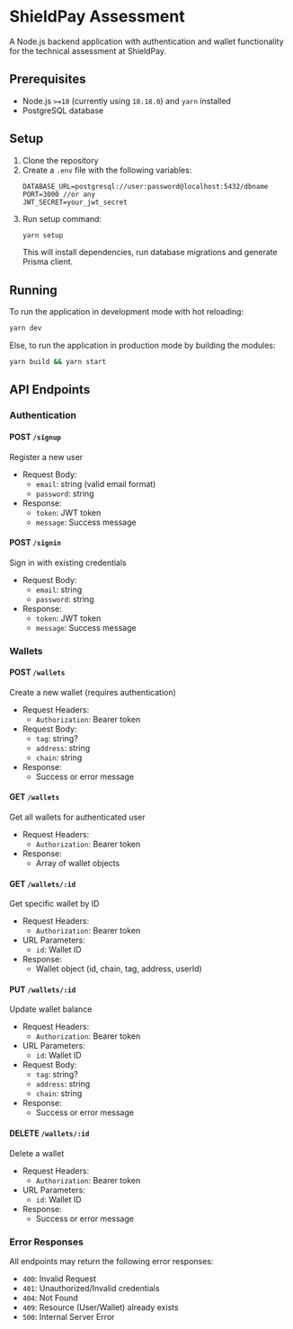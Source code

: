 # ShieldPay Assessment

A Node.js backend application with authentication and wallet functionality for the technical assessment at ShieldPay.

## Prerequisites

- Node.js `>=18` (currently using `18.18.0`) and `yarn` installed
- PostgreSQL database

## Setup

1. Clone the repository
2. Create a `.env` file with the following variables:
   ```
   DATABASE_URL=postgresql://user:password@localhost:5432/dbname
   PORT=3000 //or any
   JWT_SECRET=your_jwt_secret
   ```
3. Run setup command:
   ```bash
   yarn setup
   ```
   This will install dependencies, run database migrations and generate Prisma client.

## Running

To run the application in development mode with hot reloading:
```bash
yarn dev
```
Else, to run the application in production mode by building the modules:
```bash
yarn build && yarn start
```

## API Endpoints

### Authentication

#### POST `/signup`  
Register a new user
- Request Body:
  - `email`: string (valid email format)
  - `password`: string
- Response:
  - `token`: JWT token
  - `message`: Success message

#### POST `/signin`
Sign in with existing credentials
- Request Body:
  - `email`: string
  - `password`: string
- Response:
  - `token`: JWT token
  - `message`: Success message

### Wallets

#### POST `/wallets`
Create a new wallet (requires authentication)
- Request Headers:
  - `Authorization`: Bearer token
- Request Body:
  - `tag`: string?
  - `address`: string
  - `chain`: string
- Response:
  - Success or error message

#### GET `/wallets`
Get all wallets for authenticated user
- Request Headers:
  - `Authorization`: Bearer token
- Response:
  - Array of wallet objects

#### GET `/wallets/:id`
Get specific wallet by ID
- Request Headers:
  - `Authorization`: Bearer token
- URL Parameters:
  - `id`: Wallet ID
- Response:
  - Wallet object (id, chain, tag, address, userId)
#### PUT `/wallets/:id`
Update wallet balance
- Request Headers:
  - `Authorization`: Bearer token
- URL Parameters:
  - `id`: Wallet ID
- Request Body:
  - `tag`: string?
  - `address`: string
  - `chain`: string
- Response:
  - Success or error message

#### DELETE `/wallets/:id`
Delete a wallet
- Request Headers:
  - `Authorization`: Bearer token
- URL Parameters:
  - `id`: Wallet ID
- Response:
  - Success or error message

### Error Responses
All endpoints may return the following error responses:
- `400`: Invalid Request
- `401`: Unauthorized/Invalid credentials
- `404`: Not Found
- `409`: Resource (User/Wallet) already exists
- `500`: Internal Server Error




